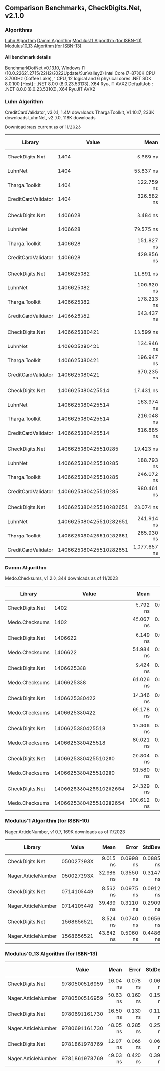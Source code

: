 
## Comparison Benchmarks, CheckDigits.Net, v2.1.0

### Algorithms

[Luhn Algorithm](#luhn-algorithm)
[Damm Algorithm](#damm-algorithm)
[Modulus11 Algorithm (for ISBN-10)](#modulus11-algorithm-for-isbn-10)
[Modulus10_13 Algorithm (for ISBN-13)](#modulus10_13-algorithm-for-isbn-13)

#### All benchmark details

BenchmarkDotNet v0.13.10, Windows 11 (10.0.22621.2715/22H2/2022Update/SunValley2)
Intel Core i7-8700K CPU 3.70GHz (Coffee Lake), 1 CPU, 12 logical and 6 physical cores
.NET SDK 8.0.100
  [Host]     : .NET 8.0.0 (8.0.23.53103), X64 RyuJIT AVX2
  DefaultJob : .NET 8.0.0 (8.0.23.53103), X64 RyuJIT AVX2

### Luhn Algorithm

CreditCardValidator, v3.0.1, 1.4M downloads
Tharga.Toolkit, V1.10.17, 233K downloads
LuhnNet, v2.0.0, 118K downloads

Download stats current as of 11/2023

| Library             | Value                  | Mean         | Error      | StdDev     | Ratio | RatioSD | Gen0   | Allocated | Alloc Ratio |
|-------------------- |----------------------- |-------------:|-----------:|-----------:|------:|--------:|-------:|----------:|------------:|
| CheckDigits.Net     | 1404                   |     6.669 ns |  0.1020 ns |  0.0904 ns |  1.00 |    0.00 |      - |         - |          NA |
| LuhnNet             | 1404                   |    53.837 ns |  0.3644 ns |  0.3409 ns |  8.07 |    0.13 | 0.0153 |      96 B |          NA |
| Tharga.Toolkit      | 1404                   |   122.759 ns |  0.9389 ns |  0.7840 ns | 18.38 |    0.25 | 0.0648 |     408 B |          NA |
| CreditCardValidator | 1404                   |   326.582 ns |  2.4097 ns |  2.2541 ns | 48.96 |    0.76 | 0.1297 |     816 B |          NA |
|                     |                        |              |            |            |       |         |        |           | |
| CheckDigits.Net     | 1406628                |     8.484 ns |  0.0442 ns |  0.0392 ns |  1.00 |    0.00 |      - |         - |          NA |
| LuhnNet             | 1406628                |    79.575 ns |  0.6078 ns |  0.5686 ns |  9.37 |    0.07 | 0.0267 |     168 B |          NA |
| Tharga.Toolkit      | 1406628                |   151.827 ns |  1.5900 ns |  1.4873 ns | 17.89 |    0.20 | 0.0751 |     472 B |          NA |
| CreditCardValidator | 1406628                |   429.856 ns |  4.1286 ns |  3.6599 ns | 50.67 |    0.50 | 0.1655 |    1040 B |          NA |
|                     |                        |              |            |            |       |         |        |           | |
| CheckDigits.Net     | 1406625382             |    11.891 ns |  0.0770 ns |  0.0643 ns |  1.00 |    0.00 |      - |         - |          NA |
| LuhnNet             | 1406625382             |   106.920 ns |  1.8135 ns |  1.5144 ns |  8.99 |    0.09 | 0.0381 |     240 B |          NA |
| Tharga.Toolkit      | 1406625382             |   178.213 ns |  0.9346 ns |  0.7805 ns | 14.99 |    0.11 | 0.0918 |     576 B |          NA |
| CreditCardValidator | 1406625382             |   643.437 ns |  3.5987 ns |  3.3662 ns | 54.12 |    0.37 | 0.2279 |    1432 B |          NA |
|                     |                        |              |            |            |       |         |        |           | |
| CheckDigits.Net     | 1406625380421          |    13.599 ns |  0.1420 ns |  0.1328 ns |  1.00 |    0.00 |      - |         - |          NA |
| LuhnNet             | 1406625380421          |   134.946 ns |  1.5631 ns |  1.4621 ns |  9.92 |    0.18 | 0.0496 |     312 B |          NA |
| Tharga.Toolkit      | 1406625380421          |   196.947 ns |  1.4857 ns |  1.3170 ns | 14.49 |    0.18 | 0.0930 |     584 B |          NA |
| CreditCardValidator | 1406625380421          |   670.235 ns |  5.1838 ns |  4.8489 ns | 49.29 |    0.60 | 0.2508 |    1576 B |          NA |
|                     |                        |              |            |            |       |         |        |           | |
| CheckDigits.Net     | 1406625380425514       |    17.431 ns |  0.1086 ns |  0.1016 ns |  1.00 |    0.00 |      - |         - |          NA |
| LuhnNet             | 1406625380425514       |   163.974 ns |  1.1490 ns |  1.0186 ns |  9.41 |    0.08 | 0.0610 |     384 B |          NA |
| Tharga.Toolkit      | 1406625380425514       |   216.048 ns |  2.0956 ns |  1.9602 ns | 12.39 |    0.10 | 0.0956 |     600 B |          NA |
| CreditCardValidator | 1406625380425514       |   816.885 ns |  8.4729 ns |  7.5110 ns | 46.89 |    0.39 | 0.2804 |    1760 B |          NA |
|                     |                        |              |            |            |       |         |        |           | |
| CheckDigits.Net     | 1406625380425510285    |    19.423 ns |  0.1049 ns |  0.0930 ns |  1.00 |    0.00 |      - |         - |          NA |
| LuhnNet             | 1406625380425510285    |   188.793 ns |  0.9633 ns |  0.9011 ns |  9.72 |    0.05 | 0.0725 |     456 B |          NA |
| Tharga.Toolkit      | 1406625380425510285    |   246.072 ns |  1.6052 ns |  1.4229 ns | 12.67 |    0.10 | 0.1211 |     760 B |          NA |
| CreditCardValidator | 1406625380425510285    |   980.461 ns |  9.7749 ns |  8.6652 ns | 50.48 |    0.58 | 0.3338 |    2096 B |          NA |
|                     |                        |              |            |            |       |         |        |           | |
| CheckDigits.Net     | 1406625380425510282651 |    23.074 ns |  0.1953 ns |  0.1827 ns |  1.00 |    0.00 |      - |         - |          NA |
| LuhnNet             | 1406625380425510282651 |   241.914 ns |  3.9322 ns |  5.3824 ns | 10.45 |    0.25 | 0.0839 |     528 B |          NA |
| Tharga.Toolkit      | 1406625380425510282651 |   265.930 ns |  2.4183 ns |  2.2621 ns | 11.53 |    0.11 | 0.1235 |     776 B |          NA |
| CreditCardValidator | 1406625380425510282651 | 1,077.657 ns | 13.7246 ns | 12.1665 ns | 46.69 |    0.71 | 0.3719 |    2344 B |          NA |

### Damm Algorithm

Medo.Checksums, v1.2.0, 344 downloads as of 11/2023

| Library             | Value                  | Mean       | Error     | StdDev    | Ratio | RatioSD | Gen0   | Allocated | Alloc Ratio |
|-------------------- |----------------------- |-----------:|----------:|----------:|------:|--------:|-------:|----------:|------------:|
| CheckDigits.Net     | 1402                   |   5.792 ns | 0.0419 ns | 0.0350 ns |  1.00 |    0.00 |      - |         - |          NA |
| Medo.Checksums      | 1402                   |  45.067 ns | 0.3087 ns | 0.2737 ns |  7.78 |    0.07 | 0.0140 |      88 B |          NA |
|                     |                        |            |           |           |       |         |        |           |             |
| CheckDigits.Net     | 1406622                |   6.149 ns | 0.0339 ns | 0.0300 ns |  1.00 |    0.00 |      - |         - |          NA |
| Medo.Checksums      | 1406622                |  51.984 ns | 0.5972 ns | 0.5586 ns |  8.46 |    0.11 | 0.0153 |      96 B |          NA |
|                     |                        |            |           |           |       |         |        |           |             |
| CheckDigits.Net     | 1406625388             |   9.424 ns | 0.1183 ns | 0.1107 ns |  1.00 |    0.00 |      - |         - |          NA |
| Medo.Checksums      | 1406625388             |  61.026 ns | 0.8882 ns | 0.7873 ns |  6.47 |    0.11 | 0.0166 |     104 B |          NA |
|                     |                        |            |           |           |       |         |        |           |             |
| CheckDigits.Net     | 1406625380422          |  14.346 ns | 0.0679 ns | 0.0602 ns |  1.00 |    0.00 |      - |         - |          NA |
| Medo.Checksums      | 1406625380422          |  69.178 ns | 0.7149 ns | 0.6687 ns |  4.83 |    0.04 | 0.0178 |     112 B |          NA |
|                     |                        |            |           |           |       |         |        |           |             |
| CheckDigits.Net     | 1406625380425518       |  17.368 ns | 0.1460 ns | 0.1295 ns |  1.00 |    0.00 |      - |         - |          NA |
| Medo.Checksums      | 1406625380425518       |  80.021 ns | 0.7367 ns | 0.6891 ns |  4.60 |    0.04 | 0.0191 |     120 B |          NA |
|                     |                        |            |           |           |       |         |        |           |             |
| CheckDigits.Net     | 1406625380425510280    |  20.804 ns | 0.1160 ns | 0.1085 ns |  1.00 |    0.00 |      - |         - |          NA |
| Medo.Checksums      | 1406625380425510280    |  91.580 ns | 0.9221 ns | 0.8174 ns |  4.40 |    0.04 | 0.0216 |     136 B |          NA |
|                     |                        |            |           |           |       |         |        |           |             |
| CheckDigits.Net     | 1406625380425510282654 |  24.329 ns | 0.1983 ns | 0.1758 ns |  1.00 |    0.00 |      - |         - |          NA |
| Medo.Checksums      | 1406625380425510282654 | 100.612 ns | 0.6115 ns | 0.5720 ns |  4.13 |    0.04 | 0.0216 |     136 B |          NA |

### Modulus11 Algorithm (for ISBN-10)

Nager.ArticleNumber, v1.0.7, 169K downloads as of 11/2023

| Library             | Value      | Mean      | Error     | StdDev    | Ratio | RatioSD | Gen0   | Allocated | Alloc Ratio |
|-------------------- |----------- |----------:|----------:|----------:|------:|--------:|-------:|----------:|------------:|
| CheckDigits.Net     | 050027293X |  9.015 ns | 0.0998 ns | 0.0885 ns |  1.00 |    0.00 |      - |         - |          NA |
| Nager.ArticleNumber | 050027293X | 32.986 ns | 0.3550 ns | 0.3147 ns |  3.66 |    0.06 | 0.0063 |      40 B |          NA |
|                     |            |           |           |           |       |         |        |           |             |
| CheckDigits.Net     | 0714105449 |  8.562 ns | 0.0975 ns | 0.0912 ns |  1.00 |    0.00 |      - |         - |          NA |
| Nager.ArticleNumber | 0714105449 | 39.439 ns | 0.3110 ns | 0.2909 ns |  4.61 |    0.06 | 0.0102 |      64 B |          NA |
|                     |            |           |           |           |       |         |        |           |             |
| CheckDigits.Net     | 1568656521 |  8.524 ns | 0.0740 ns | 0.0656 ns |  1.00 |    0.00 |      - |         - |          NA |
| Nager.ArticleNumber | 1568656521 | 43.842 ns | 0.5060 ns | 0.4486 ns |  5.14 |    0.06 | 0.0102 |      64 B |          NA |

### Modulus10_13 Algorithm (for ISBN-13)

|                     | Value         | Mean     | Error    | StdDev   | Ratio | RatioSD | Allocated | Alloc Ratio |
|-------------------- |-------------- |---------:|---------:|---------:|------:|--------:|----------:|------------:|
| CheckDigits.Net     | 9780500516959 | 16.04 ns | 0.078 ns | 0.069 ns |  1.00 |    0.00 |         - |          NA |
| Nager.ArticleNumber | 9780500516959 | 50.63 ns | 0.160 ns | 0.150 ns |  3.16 |    0.02 |         - |          NA |
|                     |               |          |          |          |       |         |           |             |
| CheckDigits.Net     | 9780691161730 | 16.50 ns | 0.130 ns | 0.116 ns |  1.00 |    0.00 |         - |          NA |
| Nager.ArticleNumber | 9780691161730 | 48.05 ns | 0.285 ns | 0.253 ns |  2.91 |    0.03 |         - |          NA |
|                     |               |          |          |          |       |         |           |             |
| CheckDigits.Net     | 9781861978769 | 12.97 ns | 0.068 ns | 0.063 ns |  1.00 |    0.00 |         - |          NA |
| Nager.ArticleNumber | 9781861978769 | 49.03 ns | 0.420 ns | 0.393 ns |  3.78 |    0.04 |         - |          NA |
